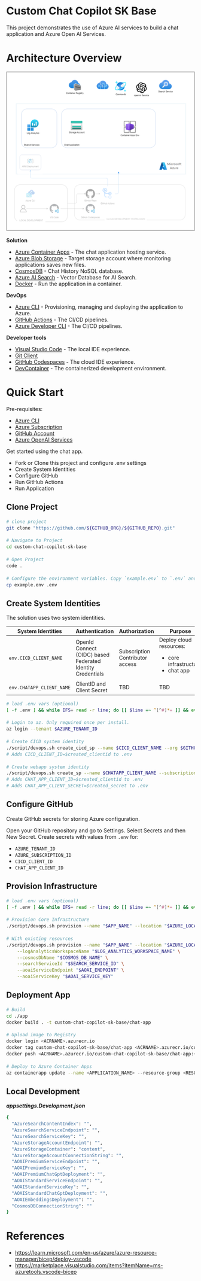 # Custom Chat Copilot SK Base

This project demonstrates the use of Azure AI services to build a chat application and Azure Open AI Services.

# Architecture Overview

![Architecture Overview](./docs/architecture_overview.png)

**Solution**

- [Azure Container Apps](https://azure.microsoft.com/en-us/services/container-apps/) - The chat application hosting service.
- [Azure Blob Storage](https://azure.microsoft.com/en-us/products/storage/blobs/) - Target storage account where monitoring applications saves new files.
- [CosmosDB](https://azure.microsoft.com/en-us/services/cosmos-db/) - Chat History NoSQL database.
- [Azure AI Search](https://azure.microsoft.com/en-us/products/ai-services/ai-search/) - Vector Database for AI Search.
- [Docker](https://docs.docker.com/desktop/install/windows-install/) - Run the application in a container.

**DevOps**

- [Azure CLI](https://learn.microsoft.com/cli/azure/install-azure-cli) - Provisioning, managing and deploying the application to Azure.
- [GitHub Actions](https://github.com/features/actions) - The CI/CD pipelines.
- [Azure Developer CLI](https://learn.microsoft.com/azure/developer/azure-developer-cli/overview) - The CI/CD pipelines.

**Developer tools**

- [Visual Studio Code](https://code.visualstudio.com/) - The local IDE experience.
- [Git Client](https://git-scm.com/download/win)
- [GitHub Codespaces](https://github.com/features/codespaces) - The cloud IDE experience.
- [DevContainer](https://code.visualstudio.com/docs/remote/containers) - The containerized development environment.

# Quick Start

Pre-requisites:

- [Azure CLI](https://learn.microsoft.com/cli/azure/install-azure-cli)
- [Azure Subscription](https://azure.microsoft.com/en-us/free/)
- [GitHub Account](https://github.com)
- [Azure OpenAI Services](https://azure.microsoft.com/en-us/services/cognitive-services/openai/)

Get started using the chat app.

- Fork or Clone this project and configure .env settings
- Create System Identities
- Configure GitHub
- Run GitHub Actions
- Run Application

## Clone Project

```bash
# clone project
git clone "https://github.com/${GITHUB_ORG}/${GITHUB_REPO}.git"

# Navigate to Project
cd custom-chat-copilot-sk-base

# Open Project
code .

# Configure the environment variables. Copy `example.env` to `.env` and update the values
cp example.env .env
```

## Create System Identities

The solution uses two system identities.

| System Identities         | Authentication                                             | Authorization                   | Purpose                                                                        |
| ------------------------- | ---------------------------------------------------------- | ------------------------------- | ------------------------------------------------------------------------------ |
| `env.CICD_CLIENT_NAME`    | OpenId Connect (OIDC) based Federated Identity Credentials | Subscription Contributor access | Deploy cloud resources: <ul><li>core infrastructure</li><li>chat app</li></ul> |
| `env.CHATAPP_CLIENT_NAME` | ClientID and Client Secret                                 | TBD                             | TBD                                                                            |

```bash
# load .env vars (optional)
[ -f .env ] && while IFS= read -r line; do [[ $line =~ ^[^#]*= ]] && eval "export $line"; done < .env

# Login to az. Only required once per install.
az login --tenant $AZURE_TENANT_ID

# Create CICD system identity
./script/devops.sh create_cicd_sp --name $CICD_CLIENT_NAME --org $GITHUB_ORG --repo $GITHUB_REPO --subscription $AZURE_SUBSCRIPTION_ID
# Adds CICD_CLIENT_ID=$created_clientid to .env

# Create webapp system identity
./script/devops.sh create_sp --name $CHATAPP_CLIENT_NAME --subscription $AZURE_SUBSCRIPTION_ID
# Adds CHAT_APP_CLIENT_ID=$created_clientid to .env
# Adds CHAT_APP_CLIENT_SECRET=$created_secret to .env
```

## Configure GitHub

Create GitHub secrets for storing Azure configuration.

Open your GitHub repository and go to Settings.
Select Secrets and then New Secret.
Create secrets with values from `.env` for:

- `AZURE_TENANT_ID`
- `AZURE_SUBSCRIPTION_ID`
- `CICD_CLIENT_ID`
- `CHAT_APP_CLIENT_ID`

## Provision Infrastructure

```bash
# load .env vars (optional)
[ -f .env ] && while IFS= read -r line; do [[ $line =~ ^[^#]*= ]] && eval "export $line"; done < .env

# Provision Core Infrastructure
./script/devops.sh provision --name "$APP_NAME" --location "$AZURE_LOCATION"

# With existing resources
./script/devops.sh provision --name "$APP_NAME" --location "$AZURE_LOCATION" \
    --logAnalyticsWorkspaceName "$LOG_ANALYTICS_WORKSPACE_NAME" \
    --cosmosDbName "$COSMOS_DB_NAME" \
    --searchServiceId "$SEARCH_SERVICE_ID" \
    --aoaiServiceEndpoint "$AOAI_ENDPOINT" \
    --aoaiServiceKey "$AOAI_SERVICE_KEY"

```

## Deployment App

```bash
# Build
cd ./app
docker build . -t custom-chat-copilot-sk-base/chat-app

# Upload image to Registry
docker login <ACRNAME>.azurecr.io
docker tag custom-chat-copilot-sk-base/chat-app <ACRNAME>.azurecr.io/custom-chat-copilot-sk-base/chat-app:<VERSION>
docker push <ACRNAME>.azurecr.io/custom-chat-copilot-sk-base/chat-app:<VERSION>

# Deploy to Azure Container Apps
az containerapp update --name <APPLICATION_NAME> --resource-group <RESOURCE_GROUP_NAME> --image <IMAGE_NAME>
```

## Local Development

**_appsettings.Development.json_**

```bash
{
  "AzureSearchContentIndex": "",
  "AzureSearchServiceEndpoint": "",
  "AzureSearchServiceKey": "",
  "AzureStorageAccountEndpoint": "",
  "AzureStorageContainer": "content",
  "AzureStorageAccountConnectionString": "",
  "AOAIPremiumServiceEndpoint": "",
  "AOAIPremiumServiceKey": "",
  "AOAIPremiumChatGptDeployment": "",
  "AOAIStandardServiceEndpoint": "",
  "AOAIStandardServiceKey": "",
  "AOAIStandardChatGptDeployment": "",
  "AOAIEmbeddingsDeployment": "",
  "CosmosDBConnectionString": ""
}
```

# References

- https://learn.microsoft.com/en-us/azure/azure-resource-manager/bicep/deploy-vscode
- https://marketplace.visualstudio.com/items?itemName=ms-azuretools.vscode-bicep
